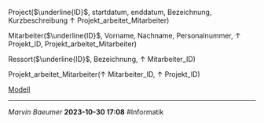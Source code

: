 Project($\underline{ID}$, startdatum, enddatum, Bezeichnung, Kurzbeschreibung $\uparrow$ Projekt_arbeitet_Mitarbeiter)

Mitarbeiter($\underline{ID}$, Vorname, Nachname, Personalnummer, $\uparrow$ Projekt_ID, Projekt_arbeitet_Mitarbeiter)

Ressort($\underline{ID}$, Bezeichnung, $\uparrow$ Mitarbeiter_ID)

Projekt_arbeitet_Mitarbeiter($\uparrow$ Mitarbeiter_ID, $\uparrow$ Projekt_ID)

[Modell](Informatik/Dia/1%20Relationaledatenbanken/Aufgabe%201.4.png)    

---
*Marvin Baeumer* **2023-10-30 17:08** #Informatik